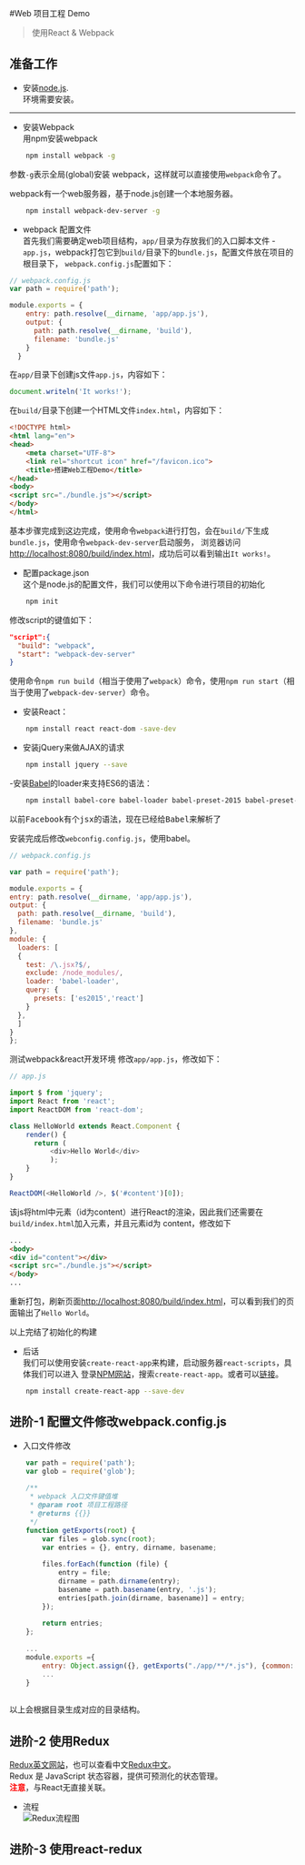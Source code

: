 #Web 项目工程 Demo
> 使用React & Webpack

## 准备工作
- 安装[node.js](https://nodejs.org/).  
环境需要安装。
---

- 安装Webpack  
用npm安装webpack
```sh
    npm install webpack -g
```
参数`-g`表示全局(global)安装 webpack，这样就可以直接使用`webpack`命令了。

webpack有一个web服务器，基于node.js创建一个本地服务器。  
```sh
    npm install webpack-dev-server -g
```

- webpack 配置文件  
首先我们需要确定web项目结构，`app/`目录为存放我们的入口脚本文件 - `app.js`，webpack打包它到`build/`目录下的`bundle.js`，配置文件放在项目的根目录下，
`webpack.config.js`配置如下：  
```js
// webpack.config.js
var path = require('path');

module.exports = {
    entry: path.resolve(__dirname, 'app/app.js'),
    output: {
      path: path.resolve(__dirname, 'build'),
      filename: 'bundle.js'
    }
  }
```
在`app/`目录下创建js文件`app.js`，内容如下：
```js
document.writeln('It works!');
````

在`build/`目录下创建一个HTML文件`index.html`，内容如下：  
```html
<!DOCTYPE html>
<html lang="en">
<head>
    <meta charset="UTF-8">
    <link rel="shortcut icon" href="/favicon.ico">
    <title>搭建Web工程Demo</title>
</head>
<body>
<script src="./bundle.js"></script>
</body>
</html>
```
基本步骤完成到这边完成，使用命令`webpack`进行打包，会在`build/`下生成`bundle.js`，使用命令`webpack-dev-server`启动服务，
浏览器访问<http://localhost:8080/build/index.html>，成功后可以看到输出`It works!`。


- 配置package.json  
这个是node.js的配置文件，我们可以使用以下命令进行项目的初始化  
```sh
    npm init
```
修改script的键值如下：
```json
"script":{
  "build": "webpack",
  "start": "webpack-dev-server"
}
```
使用命令`npm run build`（相当于使用了`webpack`）命令，使用`npm run start`（相当于使用了`webpack-dev-server`）命令。

- 安装React：
```sh
    npm install react react-dom -save-dev
```

- 安装jQuery来做AJAX的请求
```sh
    npm install jquery --save
```

-安装[Babel](https://babeljs.io)的loader来支持ES6的语法：
```sh
    npm install babel-core babel-loader babel-preset-2015 babel-preset-react --save-dev
```
<pre>以前Facebook有个jsx的语法，现在已经给Babel来解析了</pre>

安装完成后修改`webconfig.config.js`，使用babel。
```js
// webpack.config.js

var path = require('path');

module.exports = {
entry: path.resolve(__dirname, 'app/app.js'),
output: {
  path: path.resolve(__dirname, 'build'),
  filename: 'bundle.js'
},
module: {
  loaders: [
  {
    test: /\.jsx?$/,
    exclude: /node_modules/,
    loader: 'babel-loader',
    query: {
      presets: ['es2015','react']
    }
  },
  ]
}
};
```

测试webpack&react开发环境
修改`app/app.js`，修改如下：
```js
// app.js

import $ from 'jquery';
import React from 'react';
import ReactDOM from 'react-dom';

class HelloWorld extends React.Component {
    render() {
      return (
          <div>Hello World</div>
          );
    }
}

ReactDOM(<HelloWorld />, $('#content')[0]);
```
该js将html中元素（id为content）进行React的渲染，因此我们还需要在`build/index.html`加入元素，并且元素id为
content，修改如下
```html
...
<body>
<div id="content"></div>
<script src="./bundle.js"></script>  
</body>
...
```
重新打包，刷新页面<http://localhost:8080/build/index.html>，可以看到我们的页面输出了`Hello World`。

以上完结了初始化的构建

- 后话  
我们可以使用安装`create-react-app`来构建，启动服务器`react-scripts`，具体我们可以进入
登录[NPM网站](https://www.npmjs.com/)，搜索`create-react-app`。或者可以[链接](https://www.npmjs.com/package/create-react-app)。

```sh
    npm install create-react-app --save-dev
```


## 进阶-1 配置文件修改webpack.config.js
- 入口文件修改
```js  
    var path = require('path');  
    var glob = require('glob');
    
    /**
     * webpack 入口文件键值堆
     * @param root 项目工程路径
     * @returns {{}}  
     */  
    function getExports(root) {  
        var files = glob.sync(root);  
        var entries = {}, entry, dirname, basename;  
        
        files.forEach(function (file) {  
            entry = file;  
            dirname = path.dirname(entry);  
            basename = path.basename(entry, '.js');  
            entries[path.join(dirname, basename)] = entry;  
        });  
    
        return entries;  
    };
    
    ...
    module.exports ={
        entry: Object.assign({}, getExports("./app/**/*.js"), {common: ['jquery', 'bootstrap']}),
        ...
    }
    
```
以上会根据目录生成对应的目录结构。


## 进阶-2 使用Redux  
[Redux英文网站](https://redux.js.org/)，也可以查看中文[Redux中文](http://www.redux.org.cn/)。  
Redux 是 JavaScript 状态容器，提供可预测化的状态管理。  
<b style="color:red">注意</b>，与React无直接关联。  
- 流程  
![Redux流程图](https://github.com/githubwinnie/web-demo/blob/master/img/redux-flow.png)

## 进阶-3 使用react-redux  
